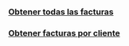 
### [Obtener todas las facturas](InvoiceApi.md#get-invoices)
### [Obtener facturas por cliente](InvoiceApi.md#get-invoice)